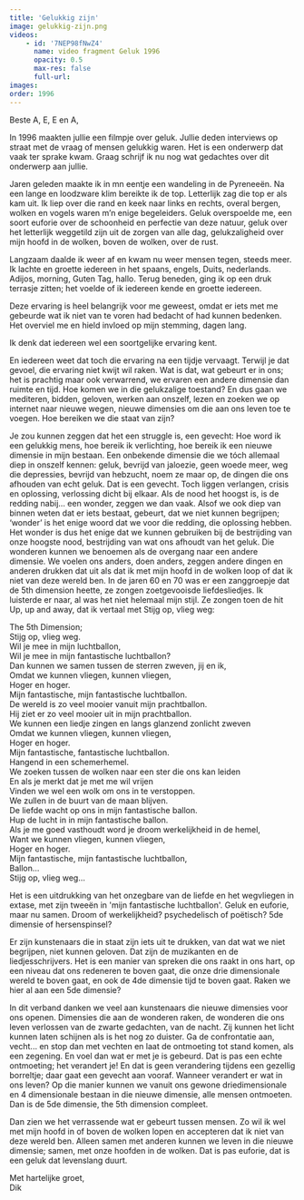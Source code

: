 ```yaml
---
title: 'Gelukkig zijn'
image: gelukkig-zijn.png
videos:
    - id: '7NEP98fNwZ4'
      name: video fragment Geluk 1996
      opacity: 0.5
      max-res: false
      full-url: 
images:
order: 1996
---
```


Beste A, E, E en A,

In 1996 maakten jullie een filmpje over geluk. Jullie deden interviews op straat met de vraag of mensen gelukkig waren. Het is een onderwerp dat vaak ter sprake kwam. Graag schrijf ik nu nog wat gedachtes over dit onderwerp aan jullie.

Jaren geleden maakte ik in mn eentje een wandeling in de Pyreneeën. Na een lange en loodzware klim bereikte ik de top. Letterlijk zag die top er als kam uit. Ik liep over die rand en keek naar links en rechts, overal bergen, wolken en vogels waren m’n enige begeleiders. Geluk overspoelde me, een soort euforie over de schoonheid en perfectie van deze natuur, geluk over het letterlijk weggetild zijn uit de zorgen van alle dag, gelukzaligheid over mijn hoofd in de wolken, boven de wolken, over de rust. 

Langzaam daalde ik weer af en kwam nu weer mensen tegen, steeds meer. Ik lachte en groette iedereen in het spaans, engels, Duits, nederlands. Adijos, morning, Guten Tag, hallo. Terug beneden, ging ik op een druk terrasje zitten; het voelde of ik iedereen kende en groette iedereen.

Deze ervaring is heel belangrijk voor me geweest, omdat er iets met me gebeurde wat ik niet van te voren had bedacht of had kunnen bedenken. Het overviel me en hield invloed op mijn stemming, dagen lang.

Ik denk dat iedereen wel een soortgelijke ervaring kent. 

En iedereen weet dat toch die ervaring na een tijdje vervaagt. Terwijl je dat gevoel, die ervaring niet kwijt wil raken. Wat is dat, wat gebeurt er in ons; het is prachtig maar ook verwarrend, we ervaren een andere dimensie dan ruimte en tijd. Hoe komen we in die gelukzalige toestand?
En dus gaan we mediteren, bidden, geloven, werken aan onszelf, lezen en zoeken we op internet naar nieuwe wegen, nieuwe dimensies om die aan ons leven toe te voegen. Hoe bereiken we die staat van zijn?

Je zou kunnen zeggen dat het een struggle is, een gevecht: Hoe word ik een gelukkig mens, hoe bereik ik verlichting, hoe bereik ik een nieuwe dimensie in mijn bestaan. Een onbekende dimensie die we tóch allemaal diep in onszelf kennen: geluk, bevrijd van jaloezie, geen woede meer, weg die depressies, bevrijd van hebzucht, noem ze maar op, de dingen die ons afhouden van echt geluk. Dat is een gevecht. Toch liggen verlangen, crisis en oplossing, verlossing dicht bij elkaar.  Als de nood het hoogst is, is de redding nabij… een wonder, zeggen we dan vaak. Alsof we ook diep van binnen weten dat er iets bestaat, gebeurt, dat we niet kunnen begrijpen; ‘wonder’ is het enige woord dat we voor die redding, die oplossing hebben. Het wonder is dus het enige dat we kunnen gebruiken bij de bestrijding van onze hoogste nood, bestrijding van wat ons afhoudt van het geluk. Die wonderen kunnen we benoemen als de overgang naar een andere dimensie. We voelen ons anders, doen anders, zeggen andere dingen en anderen drukken dat uit als dat ik met mijn hoofd in de wolken loop of dat ik niet van deze wereld ben. In de jaren 60 en 70 was er een zanggroepje dat de 5th dimension heette, ze zongen zoetgevooisde liefdesliedjes. Ik luisterde er naar, al was het niet helemaal mijn stijl. Ze zongen toen de hit Up, up and away, dat ik vertaal met Stijg op, vlieg weg:

The 5th Dimension;<br />
Stijg op, vlieg weg.<br />
Wil je mee in mijn luchtballon,<br />
Wil je mee in mijn fantastische luchtballon?<br />
Dan kunnen we samen tussen de sterren zweven, jij en ik,<br />
Omdat we kunnen vliegen, kunnen vliegen,<br />
Hoger en hoger.<br />
Mijn fantastische, mijn fantastische luchtballon.<br />
De wereld is zo veel mooier vanuit mijn prachtballon.<br />
Hij ziet er zo veel mooier uit in mijn prachtballon.<br />
We kunnen een liedje zingen en langs glanzend zonlicht zweven<br />
Omdat we kunnen vliegen, kunnen vliegen,<br />
Hoger en hoger.<br />
Mijn fantastische, fantastische luchtballon.<br />
Hangend in een schemerhemel.<br />
We zoeken tussen de wolken naar een ster die ons kan leiden<br />
En als je merkt dat je met me wil vrijen<br />
Vinden we wel een wolk om ons in te verstoppen.<br />
We zullen in de buurt van de maan blijven.<br />
De liefde wacht op ons in mijn fantastische ballon.<br />
Hup de lucht in in mijn fantastische ballon.<br />
Als je me goed vasthoudt word je droom werkelijkheid in de hemel,<br />
Want we kunnen vliegen, kunnen vliegen,<br />
Hoger en hoger.<br />
Mijn fantastische, mijn fantastische luchtballon,<br />
Ballon…<br />
Stijg op, vlieg weg…

Het is een uitdrukking van het onzegbare van de liefde en het wegvliegen in extase, met zijn tweeën in 'mijn fantastische luchtballon'. Geluk en euforie, maar nu samen.
Droom of werkelijkheid? psychedelisch of poëtisch? 5de dimensie of hersenspinsel?

Er zijn kunstenaars die in staat zijn iets uit te drukken, van dat wat we niet begrijpen, niet kunnen geloven. Dat zijn de muzikanten en de liedjesschrijvers. Het is een manier van spreken die ons raakt in ons hart, op een niveau dat ons redeneren te boven gaat, die onze drie dimensionale wereld te boven gaat, en ook de 4de dimensie tijd te boven gaat. Raken we hier al aan een 5de dimensie? 

In dit verband danken we veel aan kunstenaars die nieuwe dimensies voor ons openen. Dimensies die aan de wonderen raken, de wonderen die ons leven verlossen van de zwarte gedachten, van de nacht. Zij kunnen het licht kunnen laten schijnen als is het nog zo duister. Ga de confrontatie aan, vecht... en stop dan met vechten en laat de ontmoeting tot stand komen, als een zegening. En voel dan wat er met je is gebeurd. Dat is pas een echte ontmoeting; het verandert je! En dat is geen verandering tijdens een gezellig borreltje; daar gaat een gevecht aan vooraf. Wanneer verandert er wat in ons leven? Op die manier kunnen we vanuit ons gewone driedimensionale en 4 dimensionale bestaan in die nieuwe dimensie, alle mensen ontmoeten. Dan is de 5de dimensie, the 5th dimension compleet.

Dan zien we het verrassende wat er gebeurt tussen mensen. Zo wil ik wel met mijn hoofd in of boven de wolken lopen en accepteren dat ik niet van deze wereld ben. Alleen samen met anderen kunnen we leven in die nieuwe dimensie; samen, met onze hoofden in de wolken. Dat is pas euforie, dat is een geluk dat levenslang duurt.

Met hartelijke groet,<br/>
Dik